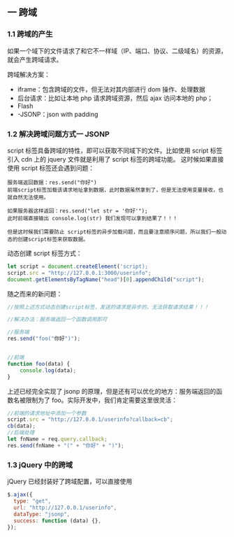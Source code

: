 ## 一 跨域

### 1.1 跨域的产生

如果一个域下的文件请求了和它不一样域（IP、端口、协议、二级域名）的资源，就会产生跨域请求。

跨域解决方案：

- iframe：包含跨域的文件，但无法对其内部进行 dom 操作、处理数据
- 后台请求：比如让本地 php 请求跨域资源，然后 ajax 访问本地的 php；
- Flash
- -JSONP：json with padding

### 1.2 解决跨域问题方式一 JSONP

script 标签具备跨域的特性，即可以获取不同域下的文件。比如使用 script 标签引入 cdn 上的 jquery 文件就是利用了 script 标签的跨域功能。
这时候如果直接使用 script 标签还会遇到问题：

```
服务端返回数据：res.send("你好")
前端script标签加载该请求地址拿到数据，此时数据虽然拿到了，但是无法使用变量接收，也就自然无法使用。

如果服务器这样返回：res.send("let str = '你好'");
此时前端直接输出 console.log(str) 我们发现可以拿到结果了！！！

但是这时候我们需要防止 script标签的异步加载问题，而且要注意顺序问题，所以我们一般动态的创建script标签来获取数据。
```

动态创建 script 标签方式：

```js
let script = document.createElement('script);
script.src = "http://127.0.0.1:3000/userinfo";
document.getElementsByTagName("head")[0].appendChild("script");
```

随之而来的新问题：

```js
//按照上述方式动态创建script标签，发送的请求是异步的，无法获取请求结果！！！

//解决办法：服务端返回一个函数调用即可

//服务端
res.send("foo("你好")");


//前端
function foo(data) {
    console.log(data);
}

```

上述已经完全实现了 jsonp 的原理，但是还有可以优化的地方：服务端返回的函数名被限制为了 foo。实际开发中，我们肯定需要这里很灵活：

```js
//前端的请求地址中添加一个参数
script.src = "http://127.0.0.1/userinfo?callback=cb";
cb(data);
//后端处理
let fnName = req.query.callback;
res.send(fnName + "(" + "你好" + ")");
```

### 1.3 jQuery 中的跨域

jQuery 已经封装好了跨域配置，可以直接使用

```js
$.ajax({
  type: "get",
  url: "http://127.0.0.1/userinfo",
  dataType: "jsonp",
  success: function (data) {},
});
```
